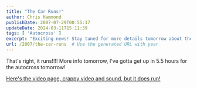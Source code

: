 ```yaml
---
title: "The Car Runs!"
author: Chris Hammond
publishDate: 2007-07-29T00:55:17
updateDate: 2024-03-11T15:11:39
tags: [ 'Autocross' ]
excerpt: "Exciting news! Stay tuned for more details tomorrow about the successful run of the car. Check out the video with a note about the quality."
url: /2007/the-car-runs  # Use the generated URL with year
---
```

<p>That's right, it runs!!!! More info tomorrow, I've gotta get up in 5.5 hours for the autocross tomorrow!</p> <p><a href="https://www.project240z.com/tabid/54/itemid/30/The-Motor-Runs.aspx">Here's the video page, crappy video and sound, but it does run!</a></p> <p>&nbsp;</p>

